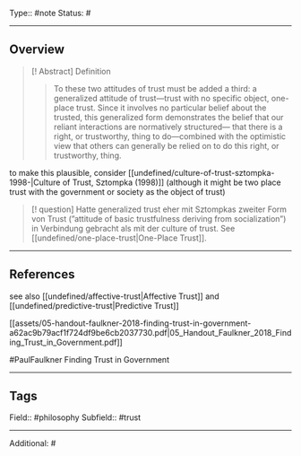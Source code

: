 Type:: #note
Status: #
___
## Overview

>[! Abstract] Definition
> >To these two attitudes of trust must be added a third: a generalized attitude of trust—trust with no specific object, one-place trust. Since it involves no particular belief about the trusted, this generalized form demonstrates the belief that our reliant interactions are normatively structured— that there is a right, or trustworthy, thing to do—combined with the optimistic view that others can generally be relied on to do this right, or trustworthy, thing.

to make this plausible, consider [[undefined/culture-of-trust-sztompka-1998-|Culture of Trust, Sztompka (1998)]] (although it might be two place trust with the government or society as the object of trust)

> [! question] 
> Hatte generalized trust eher mit Sztompkas zweiter Form von Trust (”attitude of basic trustfulness deriving from socialization”) in Verbindung gebracht als mit der culture of trust. See [[undefined/one-place-trust|One-Place Trust]].

___
## References

see also [[undefined/affective-trust|Affective Trust]] and [[undefined/predictive-trust|Predictive Trust]] 

[[assets/05-handout-faulkner-2018-finding-trust-in-government-a62ac9b79acf1f724df9be6cb2037730.pdf|05_Handout_Faulkner_2018_Finding_Trust_in_Government.pdf]]

#PaulFaulkner Finding Trust in Government

___
## Tags

Field:: #philosophy 
Subfield:: #trust
___
Additional: #